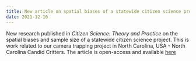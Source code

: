 ```yaml
---
title: New article on spatial biases of a statewide citizen science project now in Citizen Science - Theory and Practice!
date: 2021-12-16
---
```


New research published in *Citizen Science: Theory and Practice* on the spatial biases and sample size of a statewide citizen science project. This is work related to our camera trapping project in North Carolina, USA - North Carolina Candid Critters. The article is open-access and available [here](https://theoryandpractice.citizenscienceassociation.org/article/10.5334/cstp.344/)

